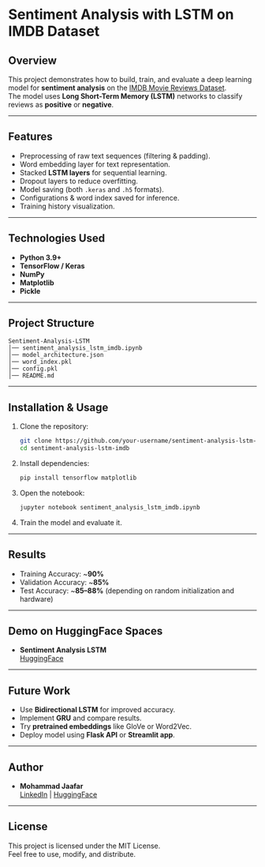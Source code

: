 # Sentiment Analysis with LSTM on IMDB Dataset

## Overview
This project demonstrates how to build, train, and evaluate a deep learning model for **sentiment analysis** on the [IMDB Movie Reviews Dataset](https://ai.stanford.edu/~amaas/data/sentiment/).  
The model uses **Long Short-Term Memory (LSTM)** networks to classify reviews as **positive** or **negative**.

---

## Features
- Preprocessing of raw text sequences (filtering & padding).
- Word embedding layer for text representation.
- Stacked **LSTM layers** for sequential learning.
- Dropout layers to reduce overfitting.
- Model saving (both `.keras` and `.h5` formats).
- Configurations & word index saved for inference.
- Training history visualization.

---

## Technologies Used
- **Python 3.9+**
- **TensorFlow / Keras**
- **NumPy**
- **Matplotlib**
- **Pickle**

---

## Project Structure
```
Sentiment-Analysis-LSTM
│── sentiment_analysis_lstm_imdb.ipynb
│── model_architecture.json
│── word_index.pkl
│── config.pkl
│── README.md
```

---

## Installation & Usage

1. Clone the repository:
   ```bash
   git clone https://github.com/your-username/sentiment-analysis-lstm-imdb.git
   cd sentiment-analysis-lstm-imdb
   ```

2. Install dependencies:
   ```bash
   pip install tensorflow matplotlib
   ```

3. Open the notebook:
   ```bash
   jupyter notebook sentiment_analysis_lstm_imdb.ipynb
   ```

4. Train the model and evaluate it.

---

## Results
- Training Accuracy: ~**90%**
- Validation Accuracy: ~**85%**
- Test Accuracy: ~**85–88%** (depending on random initialization and hardware)

---

## Demo on HuggingFace Spaces
- **Sentiment Analysis LSTM**  
[HuggingFace](https://huggingface.co/spaces/Mhdjaafar/Sentiment-LSTM-Analyzer)

---

## Future Work
- Use **Bidirectional LSTM** for improved accuracy.
- Implement **GRU** and compare results.
- Try **pretrained embeddings** like GloVe or Word2Vec.
- Deploy model using **Flask API** or **Streamlit app**.

---

## Author
- **Mohammad Jaafar**  
[LinkedIn](https://www.linkedin.com/in/mohammad-jaafar-) | [HuggingFace](https://github.com/mhdjaafar24)

---

## License
This project is licensed under the MIT License.  
Feel free to use, modify, and distribute.
